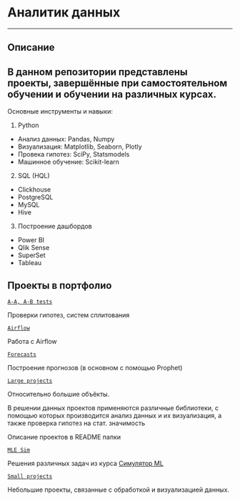 # Аналитик данных
---
## Описание
В данном репозитории представлены проекты, завершённые при самостоятельном обучении и обучении на различных курсах.
--
Основные инструменты и навыки:
 1. Python
  - Анализ данных: Pandas, Numpy
  - Визуализация: Matplotlib, Seaborn, Plotly
  - Провека гипотез: SciPy, Statsmodels
  - Машинное обучение: Scikit-learn
 2. SQL (HQL)
  - Clickhouse
  - PostgreSQL
  - MySQL
  - Hive
 3. Построение дашбордов
  - Power BI
  - Qlik Sense
  - SuperSet
  - Tableau

## Проекты в портфолио

[`A-A, A-B tests`](https://github.com/TacticalTarsier/crispy-octo-waffle/tree/main/A-A%2C%20A-B%20tests)

Проверки гипотез, систем сплитования

[`Airflow`](https://github.com/TacticalTarsier/crispy-octo-waffle/tree/main/Airflow)

Работа с Airflow

[`Forecasts`](https://github.com/TacticalTarsier/crispy-octo-waffle/tree/main/Forecasts)

Построение прогнозов (в основном с помощью Prophet)

[`Large projects`](https://github.com/TacticalTarsier/crispy-octo-waffle/tree/main/Large%20projects)

Относительно большие объёкты.

В решении данных проектов применяются различные библиотеки, с помощью которых производится анализ данных и их визуализация, а также проверка гипотез на стат. значимость

Описание проектов в README папки

[`MLE Sim`](https://github.com/TacticalTarsier/crispy-octo-waffle/tree/main/MLE%20Sim)

Решения различных задач из курса [Симулятор ML](https://karpov.courses/simulator-ml)

[`Small projects`](https://github.com/TacticalTarsier/crispy-octo-waffle/tree/main/Small%20projects)

Небольшие проекты, связанные с обработкой и визуализацией данных.
